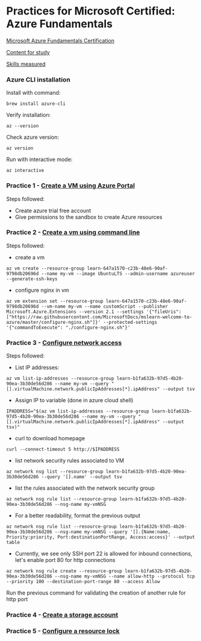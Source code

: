 # Practices for Microsoft Certified: Azure Fundamentals

[Microsoft Azure Fundamentals Certification](https://learn.microsoft.com/en-us/certifications/azure-fundamentals/)

[Content for study](https://learn.microsoft.com/en-us/users/sandramarin/collections/n6ga8m0jkgrwk)

[Skills measured](https://query.prod.cms.rt.microsoft.com/cms/api/am/binary/RE3VwUY)

### Azure CLI installation

Install with command:

`brew install azure-cli`

Verify installation:

`az --version`

Check azure version:

`az version`

Run with interactive mode:

`az interactive`

### Practice 1 - [Create a VM using Azure Portal](https://learn.microsoft.com/en-us/training/modules/describe-core-architectural-components-of-azure/7-exercise-create-azure-resource)

Steps followed:
- Create azure trial free account
- Give permissions to the sandbox to create Azure resources

### Practice 2 - [Create a vm using command line](https://learn.microsoft.com/en-us/training/modules/describe-azure-compute-networking-services/3-exercise-create-azure-virtual-machine)

Steps followed:

- create a vm
```shell
az vm create --resource-group learn-647a1570-c23b-48e6-90af-9798db20696d --name my-vm --image UbuntuLTS --admin-username azureuser --generate-ssh-keys
```

- configure nginx in vm
```shell
az vm extension set --resource-group learn-647a1570-c23b-48e6-90af-9798db20696d --vm-name my-vm --name customScript --publisher Microsoft.Azure.Extensions --version 2.1 --settings '{"fileUris":["https://raw.githubusercontent.com/MicrosoftDocs/mslearn-welcome-to-azure/master/configure-nginx.sh"]}' --protected-settings '{"commandToExecute": "./configure-nginx.sh"}'
```

### Practice 3 - [Configure network access](https://learn.microsoft.com/en-us/training/modules/describe-azure-compute-networking-services/9-exercise-configure-network-access)

Steps followed:

- List IP addresses:
```shell
az vm list-ip-addresses --resource-group learn-b1fa632b-97d5-4b20-90ea-3b30de56d286 --name my-vm --query "[].virtualMachine.network.publicIpAddresses[*].ipAddress" --output tsv
```

- Assign IP to variable (done in azure cloud shell)
```shell
IPADDRESS="$(az vm list-ip-addresses --resource-group learn-b1fa632b-97d5-4b20-90ea-3b30de56d286 --name my-vm --query "[].virtualMachine.network.publicIpAddresses[*].ipAddress" --output tsv)"
```

- curl to download homepage
```shell
curl --connect-timeout 5 http://$IPADDRESS
```

- list network security rules associated to VM
```shell
az network nsg list --resource-group learn-b1fa632b-97d5-4b20-90ea-3b30de56d286 --query '[].name' --output tsv
```

- list the rules associated with the network security group
```shell
az network nsg rule list --resource-group learn-b1fa632b-97d5-4b20-90ea-3b30de56d286 --nsg-name my-vmNSG
```

- For a better readability, format the previous output
```shell
az network nsg rule list --resource-group learn-b1fa632b-97d5-4b20-90ea-3b30de56d286 --nsg-name my-vmNSG --query '[].{Name:name, Priority:priority, Port:destinationPortRange, Access:access}' --output table
```
 
- Currently, we see only SSH port 22 is allowed for inbound connections, let's enable port 80 for http connections
```shell
az network nsg rule create --resource-group learn-b1fa632b-97d5-4b20-90ea-3b30de56d286 --nsg-name my-vmNSG --name allow-http --protocol tcp --priority 100 --destination-port-range 80 --access Allow
```
Run the previous command for validating the creation of another rule for http port


### Practice 4 - [Create a storage account](https://learn.microsoft.com/en-us/training/modules/describe-azure-storage-services/5-exercise-create-storage-blob)

### Practice 5 - [Configure a resource lock](https://learn.microsoft.com/en-us/training/modules/describe-features-tools-azure-for-governance-compliance/5-exercise-configure-resource-lock)